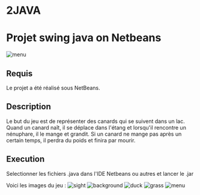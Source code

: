 # 2JAVA
# Projet swing java on Netbeans

![menu](https://user-images.githubusercontent.com/66492054/86806288-c9fbdb00-c089-11ea-897b-6a1c5a6b5ca9.jpg)

## Requis
Le projet a été réalisé sous NetBeans.

## Description
Le but du jeu est de représenter des canards qui se suivent dans un lac. Quand un canard naît, il se déplace dans l'étang et lorsqu'il rencontre un nénuphare, il le mange et grandit. Si un canard ne mange pas après un certain temps, il perdra du poids et finira par mourir.

## Execution
Selectionner les fichiers .java dans l'IDE Netbeans ou autres et lancer le .jar


Voici les images du jeu :
![sight](https://user-images.githubusercontent.com/66492054/86806158-a6d12b80-c089-11ea-9753-4159fa448db5.png)
![background](https://user-images.githubusercontent.com/66492054/86806164-a8025880-c089-11ea-8c54-32757e973136.jpg)
![duck](https://user-images.githubusercontent.com/66492054/86806181-aafd4900-c089-11ea-96a4-f1cb90c02131.png)
![grass](https://user-images.githubusercontent.com/66492054/86806184-ab95df80-c089-11ea-8bde-a8e43761c3b8.png)
![menu](https://user-images.githubusercontent.com/66492054/86806288-c9fbdb00-c089-11ea-897b-6a1c5a6b5ca9.jpg)


